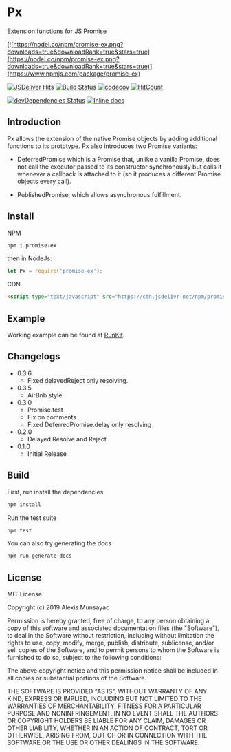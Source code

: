 # Px

Extension functions for JS Promise

[![https://nodei.co/npm/promise-ex.png?downloads=true&downloadRank=true&stars=true](https://nodei.co/npm/promise-ex.png?downloads=true&downloadRank=true&stars=true)](https://www.npmjs.com/package/promise-ex)

[![JSDeliver Hits](https://data.jsdelivr.com/v1/package/npm/promise-ex/badge)](https://www.jsdelivr.com/package/npm/promise-ex)
[![Build Status](https://travis-ci.org/LXSMNSYC/Px.svg?branch=master)](https://travis-ci.org/LXSMNSYC/Px)
[![codecov](https://codecov.io/gh/LXSMNSYC/Px/branch/master/graph/badge.svg)](https://codecov.io/gh/LXSMNSYC/Px)
[![HitCount](http://hits.dwyl.io/lxsmnsyc/Px.svg)](http://hits.dwyl.io/lxsmnsyc/Px)

[![devDependencies Status](https://david-dm.org/lxsmnsyc/px/dev-status.svg)](https://david-dm.org/lxsmnsyc/px?type=dev)
[![Inline docs](http://inch-ci.org/github/lxsmnsyc/px.svg?branch=master)](http://inch-ci.org/github/lxsmnsyc/px)

## Introduction

Px allows the extension of the native Promise objects by adding additional functions to its prototype.
Px also introduces two Promise variants:

* DeferredPromise which is a Promise that, unlike a vanilla Promise, does not call the executor passed to its constructor synchronously but calls it whenever a callback is attached to it (so it produces a different Promise objects every call).
  
* PublishedPromise, which allows asynchronous fulfillment.

## Install

NPM

```bash
npm i promise-ex
```

then in NodeJs:

```js
let Px = require('promise-ex');
```

CDN

```html
<script type="text/javascript" src="https://cdn.jsdelivr.net/npm/promise-ex@0.3.7/index.min.js"></script>
```

## Example

Working example can be found at [RunKit](https://runkit.com/lxsmnsyc/5c7f46ce7310350012d0860c).

## Changelogs

* 0.3.6
  * Fixed delayedReject only resolving.
* 0.3.5
  * AirBnb style
* 0.3.0
  * Promise.test
  * Fix on comments
  * Fixed DeferredPromise.delay only resolving
* 0.2.0
  * Delayed Resolve and Reject
* 0.1.0
  * Initial Release

## Build

First, run install the dependencies:

```bash
npm install
```

Run the test suite

```bash
npm test
```

You can also try generating the docs

```bash
npm run generate-docs
```

## License

MIT License

Copyright (c) 2019 Alexis Munsayac

Permission is hereby granted, free of charge, to any person obtaining a copy
of this software and associated documentation files (the "Software"), to deal
in the Software without restriction, including without limitation the rights
to use, copy, modify, merge, publish, distribute, sublicense, and/or sell
copies of the Software, and to permit persons to whom the Software is
furnished to do so, subject to the following conditions:

The above copyright notice and this permission notice shall be included in all
copies or substantial portions of the Software.

THE SOFTWARE IS PROVIDED "AS IS", WITHOUT WARRANTY OF ANY KIND, EXPRESS OR
IMPLIED, INCLUDING BUT NOT LIMITED TO THE WARRANTIES OF MERCHANTABILITY,
FITNESS FOR A PARTICULAR PURPOSE AND NONINFRINGEMENT. IN NO EVENT SHALL THE
AUTHORS OR COPYRIGHT HOLDERS BE LIABLE FOR ANY CLAIM, DAMAGES OR OTHER
LIABILITY, WHETHER IN AN ACTION OF CONTRACT, TORT OR OTHERWISE, ARISING FROM,
OUT OF OR IN CONNECTION WITH THE SOFTWARE OR THE USE OR OTHER DEALINGS IN THE
SOFTWARE.
